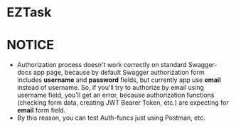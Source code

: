 # EZTask 

# NOTICE
- Authorization process doesn't work correctly on standard Swagger-docs app page, because by default Swagger authorization form includes **username** and **password** fields, but currently app use **email** instead of username. So, if you'll try to authorize by email using username field, you'll get an error, because authorization functions (checking form data, creating JWT Bearer Token, etc.) are expecting for **email** form field.
- By this reason, you can test Auth-funcs just using Postman, etc.
